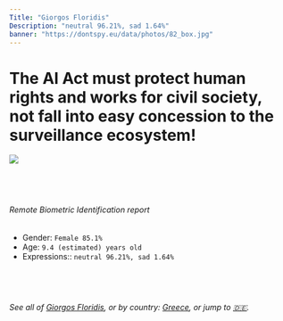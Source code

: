 ```yaml
---
Title: "Giorgos Floridis"
Description: "neutral 96.21%, sad 1.64%"
banner: "https://dontspy.eu/data/photos/82_box.jpg"
---
```


# The AI Act must protect human rights and works for civil society, not fall into easy concession to the surveillance ecosystem!

<link rel="stylesheet" type="text/css" href="/css/blog.css" />

<div class="is-fake" hidden>

_This is a **fake picture**_, we collect these anyway [because the AI Act](why-deepfake) negotiation moves in a way that would create more mess in our lives! for a longer explanation, read [The Dual Threat: How Losing the Biometric Battle Fuels Deepfake Proliferation](/blog/the-dual-threat-how-losing-the-biometric-battle-fuels-deepfake-proliferation/)

</div>

<!-- <img src="https://dontspy.eu/data/photos/54_box.jpg" /> -->
<img src="https://dontspy.eu/data/photos/82_box.jpg" />

## <br>

###### Remote Biometric Identification report

* <span class="label">Gender:</span> `Female 85.1%`
* <span class="label">Age:</span> `9.4 (estimated) years old`
* <span class="label">Expressions::</span> `neutral 96.21%, sad 1.64%`

## <br>

###### See all of [Giorgos Floridis](/policymaker#Giorgos%20Floridis), or by country: [Greece](/country#Greece), or jump to [🇩🇪](/x/166).

## <br>